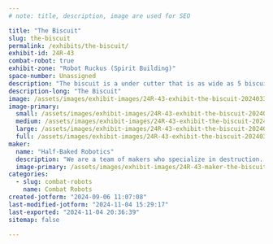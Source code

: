 ```yaml
---
# note: title, description, image are used for SEO

title: "The Biscuit"
slug: the-biscuit
permalink: /exhibits/the-biscuit/
exhibit-id: 24R-43
combat-robot: true
exhibit-zone: "Robot Ruckus (Spirit Building)"
space-number: Unassigned
description: "The biscuit is a under cutter that is as wide as 5 biscuits"
description-long: "The Biscuit"
image: /assets/images/exhibit-images/24R-43-exhibit-the-biscuit-20240331-163647-large.jpg
image-primary: 
  small: /assets/images/exhibit-images/24R-43-exhibit-the-biscuit-20240331-163647-small.jpg
  medium: /assets/images/exhibit-images/24R-43-exhibit-the-biscuit-20240331-163647-medium.jpg
  large: /assets/images/exhibit-images/24R-43-exhibit-the-biscuit-20240331-163647-large.jpg
  full: /assets/images/exhibit-images/24R-43-exhibit-the-biscuit-20240331-163647-full.jpg
maker: 
  name: "Half-Baked Robotics"
  description: "We are a team of makers who specialize in destruction. We have been operating as a team since 2023."
  image-primary: /assets/images/exhibit-images/24R-43-maker-the-biscuit-img-0802-medium.jpg
categories: 
  - slug: combat-robots
    name: Combat Robots
created-jotform: "2024-09-06 11:07:08"
last-modified-jotform: "2024-11-04 15:29:17"
last-exported: "2024-11-04 20:36:39"
sitemap: false

---
```

